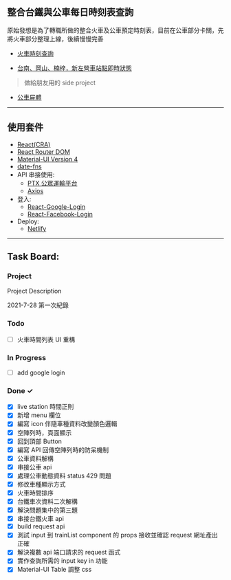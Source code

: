## 整合台鐵與公車每日時刻表查詢

原始發想是為了轉職所做的整合火車及公車預定時刻表，目前在公車部分卡關，先將火車部分整理上線，後續慢慢完善

- [火車時刻查詢](https://train-bus-status.netlify.app/)

- [台南、岡山、楠梓，新左營車站點即時狀態](https://train-bus-status.netlify.app/LiveStation)
> 做給朋友用的 side project

- [公車屍體](https://train-bus-status.netlify.app/Bus)

---

## 使用套件

- [React(CRA)](https://create-react-app.dev/)
- [React Router DOM](https://reactrouter.com/web/guides/quick-start)
- [Material-UI Version 4](https://v4.mui.com/)
- [date-fns](https://github.com/date-fns/date-fns)
- API 串接使用:
  - [PTX 公眾運輸平台](https://ptx.transportdata.tw/PTX/)
  - [Axios](https://github.com/axios/axios)
- 登入:
  - [React-Google-Login](https://github.com/anthonyjgrove/react-google-login)
  - [React-Facebook-Login](https://github.com/keppelen/react-facebook-login)
- Deploy:
  - [Netlify](https://www.netlify.com/)

---

## Task Board:

### Project

Project Description

2021-7-28 第一次紀錄

### Todo

- [ ] 火車時間列表 UI 重構

### In Progress

- [ ] add google login

### Done ✓

- [x] live station 時間正則
- [x] 新增 menu 欄位
- [x] 編寫 icon 伴隨車種資料改變顏色邏輯
- [x] 空陣列時，頁面顯示
- [x] 回到頂部 Button
- [x] 編寫 API 回傳空陣列時的防呆機制
- [x] 公車資料解構
- [x] 串接公車 api
- [x] 處理公車動態資料 status 429 問題
- [x] 修改車種顯示方式
- [x] 火車時間排序
- [x] 台鐵車次資料二次解構
- [x] 解決問題集中的第三題
- [x] 串接台鐵火車 api
- [x] build request api
- [x] 測試 input 到 trainList component 的 props 接收並確認 request 網址產出正確
- [x] 解決複數 api 端口請求的 request 函式
- [x] 實作查詢所需的 input key in 功能
- [x] Material-UI Table 調整 css
